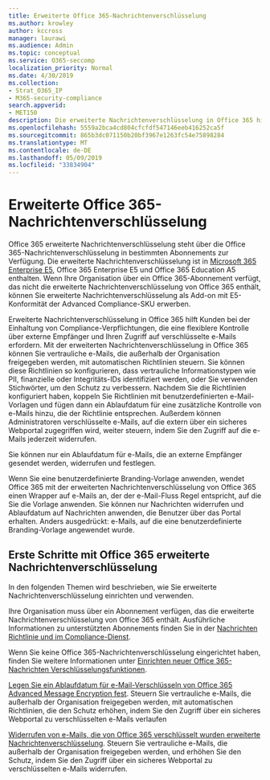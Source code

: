 ```yaml
---
title: Erweiterte Office 365-Nachrichtenverschlüsselung
ms.author: krowley
author: kccross
manager: laurawi
ms.audience: Admin
ms.topic: conceptual
ms.service: O365-seccomp
localization_priority: Normal
ms.date: 4/30/2019
ms.collection:
- Strat_O365_IP
- M365-security-compliance
search.appverid:
- MET150
description: Die erweiterte Nachrichtenverschlüsselung in Office 365 hilft Organisationen bei der Erfüllung Ihrer Compliance-Verpflichtungen, indem Administratoren das ablaufen und den Zugriff über ein Office 365-Webportal auf verschlüsselte e-Mails verweigern.
ms.openlocfilehash: 5559a2bca4cd804cfcfdf547146eeb416252ca5f
ms.sourcegitcommit: 865b3dc071150b20bf3967e1263fc54e75898284
ms.translationtype: MT
ms.contentlocale: de-DE
ms.lasthandoff: 05/09/2019
ms.locfileid: "33834904"
---
```

# <a name="office-365-advanced-message-encryption"></a>Erweiterte Office 365-Nachrichtenverschlüsselung

Office 365 erweiterte Nachrichtenverschlüsselung steht über die Office 365-Nachrichtenverschlüsselung in bestimmten Abonnements zur Verfügung. Die erweiterte Nachrichtenverschlüsselung ist in [Microsoft 365 Enterprise E5](https://www.microsoft.com/microsoft-365/enterprise/home), Office 365 Enterprise E5 und Office 365 Education A5 enthalten. Wenn Ihre Organisation über ein Office 365-Abonnement verfügt, das nicht die erweiterte Nachrichtenverschlüsselung von Office 365 enthält, können Sie erweiterte Nachrichtenverschlüsselung als Add-on mit E5-Konformität der Advanced Compliance-SKU erwerben.

Erweiterte Nachrichtenverschlüsselung in Office 365 hilft Kunden bei der Einhaltung von Compliance-Verpflichtungen, die eine flexiblere Kontrolle über externe Empfänger und Ihren Zugriff auf verschlüsselte e-Mails erfordern. Mit der erweiterten Nachrichtenverschlüsselung in Office 365 können Sie vertrauliche e-Mails, die außerhalb der Organisation freigegeben werden, mit automatischen Richtlinien steuern. Sie können diese Richtlinien so konfigurieren, dass vertrauliche Informationstypen wie PII, finanzielle oder Integritäts-IDs identifiziert werden, oder Sie verwenden Stichwörter, um den Schutz zu verbessern. Nachdem Sie die Richtlinien konfiguriert haben, koppeln Sie Richtlinien mit benutzerdefinierten e-Mail-Vorlagen und fügen dann ein Ablaufdatum für eine zusätzliche Kontrolle von e-Mails hinzu, die der Richtlinie entsprechen. Außerdem können Administratoren verschlüsselte e-Mails, auf die extern über ein sicheres Webportal zugegriffen wird, weiter steuern, indem Sie den Zugriff auf die e-Mails jederzeit widerrufen.

Sie können nur ein Ablaufdatum für e-Mails, die an externe Empfänger gesendet werden, widerrufen und festlegen.

Wenn Sie eine benutzerdefinierte Branding-Vorlage anwenden, wendet Office 365 mit der erweiterten Nachrichtenverschlüsselung von Office 365 einen Wrapper auf e-Mails an, der der e-Mail-Fluss Regel entspricht, auf die Sie die Vorlage anwenden. Sie können nur Nachrichten widerrufen und Ablaufdatum auf Nachrichten anwenden, die Benutzer über das Portal erhalten. Anders ausgedrückt: e-Mails, auf die eine benutzerdefinierte Branding-Vorlage angewendet wurde.

## <a name="get-started-with-office-365-advanced-message-encryption"></a>Erste Schritte mit Office 365 erweiterte Nachrichtenverschlüsselung

In den folgenden Themen wird beschrieben, wie Sie erweiterte Nachrichtenverschlüsselung einrichten und verwenden.

Ihre Organisation muss über ein Abonnement verfügen, das die erweiterte Nachrichtenverschlüsselung von Office 365 enthält. Ausführliche Informationen zu unterstützten Abonnements finden Sie in der [Nachrichten Richtlinie und im Compliance-Dienst](https://docs.microsoft.com/en-us/office365/servicedescriptions/exchange-online-service-description/message-policy-and-compliance).

Wenn Sie keine Office 365-Nachrichtenverschlüsselung eingerichtet haben, finden Sie weitere Informationen unter [Einrichten neuer Office 365-Nachrichten Verschlüsselungsfunktionen](set-up-new-message-encryption-capabilities.md).

[Legen Sie ein Ablaufdatum für e-Mail-Verschlüsseln von Office 365 Advanced Message Encryption fest](ome-advanced-expiration.md). Steuern Sie vertrauliche e-Mails, die außerhalb der Organisation freigegeben werden, mit automatischen Richtlinien, die den Schutz erhöhen, indem Sie den Zugriff über ein sicheres Webportal zu verschlüsselten e-Mails verlaufen

[Widerrufen von e-Mails, die von Office 365 verschlüsselt wurden erweiterte Nachrichtenverschlüsselung](revoke-ome-encrypted-mail.md). Steuern Sie vertrauliche e-Mails, die außerhalb der Organisation freigegeben werden, und erhöhen Sie den Schutz, indem Sie den Zugriff über ein sicheres Webportal zu verschlüsselten e-Mails widerrufen.  
